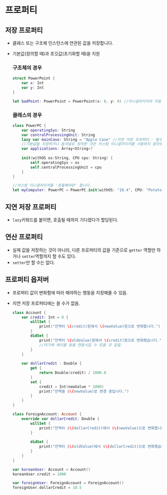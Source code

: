 # 프로퍼티

## 저장 프로퍼티
- 클래스 또는 구조체 인스턴스에 연관된 값을 저장합니다.
- 기본값(정의할 때)과 초깃값(초기화할 때)을 지원


	### 구조체의 경우
	```swift
	struct PowerPoint {
	    var x: Int
	    var y: Int
	}
	
	let badPoint: PowerPoint = PowerPoint(x: 0, y: 0) //이니셜라이저의 자동 생성
	```
	
	### 클래스의 경우
	```swift
	class PowerPC {
	    var operatingSys: String
	    var centralProcessingUnit: String
	    lazy var mainCase: String = "Apple Case" //지연 저장 프로퍼티 : 필수는 아니지만 쓰면 좋은, 그러나 여러 스레드에서 동시 접근하면 다중 초기화될 수도 있음.
	    //기본값을 지정하거나 옵셔널로 정의한 것은 커스텀 이니셜라이저를 사용하지 않아도 됨.
	    var applications: Array<String>?
	    
	    init(withOS os:String, CPU cpu: String) {
	        self.operatingSys = os
	        self.centralProcessingUnit = cpu
	    }
	}
	
	//커스텀 이니셜라이저를 '호출해야만' 합니다.
	let myComputer: PowerPC = PowerPC.init(withOS: "10.4", CPU: "PotatoChip")
	```
	
## 지연 저장 프로퍼티
- `lazy`키워드를 붙이면, 호출될 때까지 기다렸다가 할당된다.

## 연산 프로퍼티
- 실제 값을 저장하는 것이 아니라, 다른 프로퍼티의 값을 기준으로 `getter` 역할만 하거나 `setter`역할까지 할 수도 있다.
- `setter`만 할 수는 없다. 

## 프로퍼티 옵저버
- 프로퍼티 값이 변화함에 따라 해야하는 행동을 지정해줄 수 있음.
- 지연 저장 프로퍼티에는 쓸 수가 없음.
	
	```swift
	class Account {
	    var credit: Int = 0 {
	        willSet {
	            print("잔액이 \(credit)원에서 \(newValue)원으로 변화합니다.")
	        }
	        didSet {
	            print("잔액이 \(oldValue)원에서 \(credit)원으로 변화했습니다.")
	            //여기에 레이블 등을 연동시킬 수 있을 것 같음.
	        }
	    }
	    
	    var dollarCredit : Double {
	        get {
	            return Double(credit) / 1000.0
	        }
	        set {
	            credit = Int(newValue * 1000)
	            print("잔액을 $\(newValue)로 변경 중입니다.")
	        }
	    }
	}
	
	class ForeignAccount: Account {
	    override var dollarCredit: Double {
	        willSet {
	            print("잔액이 $\(dollarCredit)에서 $\(newValue)으로 변화합니다.")
	        }
	        
	        didSet {
	            print("잔액이 $\(oldValue)에서 $\(dollarCredit)으로 변화했습니다.")
	        }
	    }
	}
	
	var koreanUser: Account = Account()
	koreanUser.credit = 1000
	
	var foreignUser: ForeignAccount = ForeignAccount()
	foreignUser.dollarCredit = 10.5
	```


